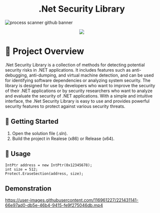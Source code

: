 <h1 align="center">.Net Security Library</h1>

![process scanner github banner](https://user-images.githubusercontent.com/116961227/221389858-d7c6b97c-973d-4682-a850-a232e197d44b.png)  

<p align="center">
  <img src=![C#](https://img.shields.io/badge/c%23-%23239120.svg?style=for-the-badge&logo=c-sharp&logoColor=white)
</p>

# 📖 Project Overview
.Net Security Library is a collection of methods for detecting potential security risks in .NET applications. It includes features such as anti-debugging, anti-dumping, and virtual machine detection, and can be used for identifying software dependencies or analyzing system security. The library is designed for use by developers who want to improve the security of their .NET applications or by security researchers who want to analyze and evaluate the security of .NET applications. With a simple and intuitive interface, the .Net Security Library is easy to use and provides powerful security features to protect against various security threats.

## 🚀 Getting Started
1. Open the solution file (.sln).
2. Build the project in Realese (x86) or Release (x64).

## 🧪 Usage

```
IntPtr address = new IntPtr(0x12345678);
int size = 512;
Protect.EraseSection(address, size);
```
## Demonstration
https://user-images.githubusercontent.com/116961227/221431141-66e97ad0-db5e-46b4-9415-fe9f275046db.mp4
